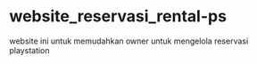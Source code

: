 # website_reservasi_rental-ps
website ini untuk memudahkan owner untuk mengelola reservasi playstation
